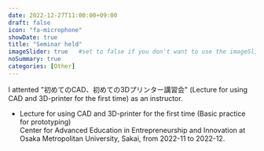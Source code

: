```yaml
---
date: 2022-12-27T11:00:00+09:00
draft: false
icon: "fa-microphone"
showDate: true
title: "Seminar held"
imageSlider: true   #set to false if you don't want to use the imageSlider but a featuredImage
noSummary: true
categories: [Other]
---
```

I attented "初めてのCAD、初めての3Dプリンター講習会" (Lecture for using CAD and 3D-printer for the first time) as an instructor.

* Lecture for using CAD and 3D-printer for the first time (Basic practice for prototyping)  
Center for Advanced Education in Entrepreneurship and Innovation at Osaka Metropolitan University, Sakai, from 2022-11 to 2022-12.